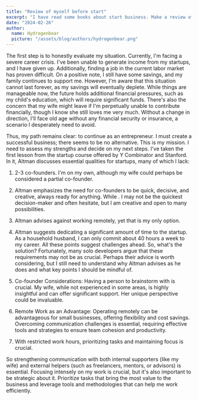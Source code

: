 ```yaml
---
title: "Review of myself before start"
excerpt: "I have read some books about start business. Make a review of myself now."
date: "2024-02-26"
author:
  name: Hydrogenbear
  picture: "/assets/blog/authors/hydrogenbear.png"
---
```



The first step is to honestly evaluate my situation. Currently, I'm facing a severe career crisis. I've been unable to generate income from my startups, and I have given up. Additionally, finding a job in the current labor market has proven difficult. On a positive note, I still have some savings, and my family continues to support me. However, I'm aware that this situation cannot last forever, as my savings will eventually deplete. While things are manageable now, the future holds additional financial pressures, such as my child's education, which will require significant funds. There's also the concern that my wife might leave if I'm perpetually unable to contribute financially, though I know she still loves me very much. Without a change in direction, I'll face old age without any financial security or insurance, a scenario I desperately need to avoid.

Thus, my path remains clear: to continue as an entrepreneur. I must create a successful business; there seems to be no alternative. This is my mission. I need to assess my strengths and decide on my next steps. I've taken the first lesson from the startup course offered by Y Combinator and Stanford. In it, Altman discusses essential qualities for startups, many of which I lack:

1. 2-3 co-founders. I'm on my own, although my wife could perhaps be considered a partial co-founder.
2. Altman emphasizes the need for co-founders to be quick, decisive, and creative, always ready for anything. While . I may not be the quickest decision-maker and often hesitate, but I am creative and open to many possibilities.
3. Altman advises against working remotely, yet that is my only option.
4. Altman suggests dedicating a significant amount of time to the startup. As a household husband, I can only commit about 40 hours a week to my career.
All these points suggest challenges ahead. So, what's the solution? Fortunately, many solo developers argue that these requirements may not be as crucial. Perhaps their advice is worth considering, but I still need to understand why Altman advises as he does and what key points I should be mindful of.

1. Co-founder Considerations: Having a person to brainstorm with is crucial. My wife, while not experienced in some areas, is highly insightful and can offer significant support. Her unique perspective could be invaluable.
2. Remote Work as an Advantage: Operating remotely can be advantageous for small businesses, offering flexibility and cost savings. Overcoming communication challenges is essential, requiring effective tools and strategies to ensure team cohesion and productivity.
3. With restricted work hours, prioritizing tasks and maintaining focus is crucial. 

So strengthening communication with both internal supporters (like my wife) and external helpers (such as freelancers, mentors, or advisors) is essential. Focusing intensely on my work is crucial, but it's also important to be strategic about it. Prioritize tasks that bring the most value to the business and leverage tools and methodologies that can help me work efficiently.